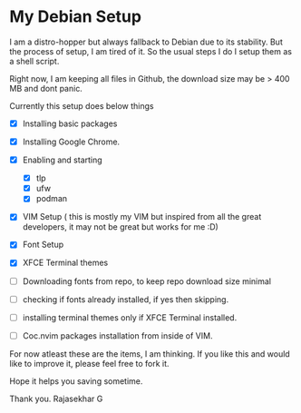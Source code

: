# My Debian Setup

I am a distro-hopper but always fallback to Debian due to its stability. 
But the process of setup, I am tired of it. 
So the usual steps I do I setup them as a shell script. 

Right now, I am keeping all files in Github, the download size may be > 400 MB and dont panic. 

Currently this setup does below things
- [x] Installing basic packages
- [x] Installing Google Chrome.
- [x] Enabling and starting
    - [x] tlp
    - [x] ufw
    - [x] podman
- [x] VIM Setup ( this is mostly my VIM but inspired from all the great developers, it may not be great but works for me :D)
- [x] Font Setup 
- [x] XFCE Terminal themes
- [ ] Downloading fonts from repo, to keep repo download size minimal
- [ ] checking if fonts already installed, if yes then skipping. 
- [ ] installing terminal themes only if XFCE Terminal installed. 
- [ ] Coc.nvim packages installation from inside of VIM. 




For now atleast these are the items, I am thinking. 
If you like this and would like to improve it, please feel free to fork it. 

Hope it helps you saving sometime.


Thank you.
Rajasekhar G
